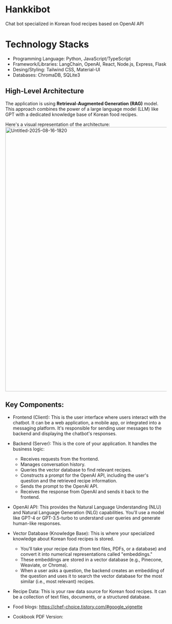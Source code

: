 # Hankkibot
Chat bot specialized in Korean food recipes based on OpenAI API 
# Technology Stacks 
- Programming Language: Python, JavaScript/TypeScript 
- Framework/Libraries: LangChain, OpenAI, React, Node.js, Express, Flask 
- Desing/Styling: Tailwind CSS, Material-UI 
- Databases: ChromaDB, SQLite3 

## High-Level Architecture 
The application is using **Retrieval-Augmented Generation (RAG)** model. This approach combines the power of a large language model (LLM) like GPT with a dedicated knowledge base of Korean food recipes.

Here's a visual representation of the architecture:
<img width="2036" height="824" alt="Untitled-2025-08-16-1820" src="https://github.com/user-attachments/assets/d71c26ee-397f-4931-818b-8284b4979423" />

## Key Components:
- Frontend (Client): This is the user interface where users interact with the chatbot. It can be a web application, a mobile app, or integrated into a messaging platform. It's responsible for sending user messages to the backend and displaying the chatbot's responses.

- Backend (Server): This is the core of your application. It handles the business logic:
  - Receives requests from the frontend.
  - Manages conversation history.
  - Queries the vector database to find relevant recipes.
  - Constructs a prompt for the OpenAI API, including the user's question and the retrieved recipe information.
  - Sends the prompt to the OpenAI API.
  - Receives the response from OpenAI and sends it back to the frontend.

- OpenAI API: This provides the Natural Language Understanding (NLU) and Natural Language Generation (NLG) capabilities. You'll use a model like GPT-4 or GPT-3.5-turbo to understand user queries and generate human-like responses.

- Vector Database (Knowledge Base): This is where your specialized knowledge about Korean food recipes is stored.
  - You'll take your recipe data (from text files, PDFs, or a database) and convert it into numerical representations called "embeddings."
  - These embeddings are stored in a vector database (e.g., Pinecone, Weaviate, or Chroma).
  - When a user asks a question, the backend creates an embedding of the question and uses it to search the vector database for the most similar (i.e., most relevant) recipes.
- Recipe Data: This is your raw data source for Korean food recipes. It can be a collection of text files, documents, or a structured database.
- Food blogs: https://chef-choice.tistory.com/#google_vignette
- Cookbook PDF Version:





